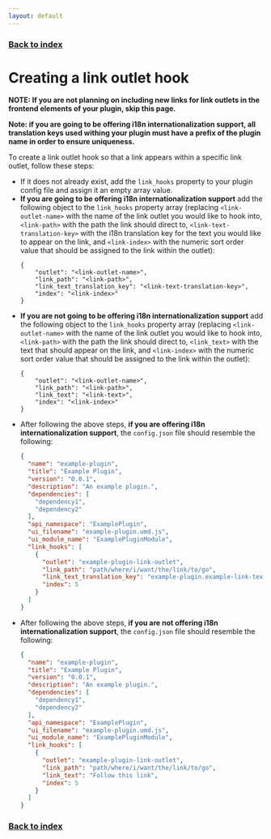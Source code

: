 ```yaml
---
layout: default
---
```


### [Back to index](./index.html)

# Creating a link outlet hook

**NOTE: If you are not planning on including new links for link outlets in the frontend elements of your plugin, skip this page.**

**Note: if you are going to be offering i18n internationalization support, all translation keys used withing your plugin must 
  have a prefix of the plugin name in order to ensure uniqueness.**

To create a link outlet hook so that a link appears within a specific link outlet, follow these steps:
- If it does not already exist, add the `link_hooks` property to your plugin config file and assign it an empty array value.
- **If you are going to be offering i18n internationalization support** add the following object to the `link_hooks` property 
  array (replacing `<link-outlet-name>` with the name of the link outlet you would like to hook into, `<link-path>` with 
  the path the link should direct to, `<link-text-translation-key>` with the i18n translation key for the text you would 
  like to appear on the link, and `<link-index>` with the numeric sort order value that should be assigned to the link within 
  the outlet):
  ```
  {
      "outlet": "<link-outlet-name>",
      "link_path": "<link-path>",
      "link_text_translation_key": "<link-text-translation-key>",
      "index": "<link-index>"
  }
  ```
- **If you are not going to be offering i18n internationalization support** add the following object to the `link_hooks` property 
  array (replacing `<link-outlet-name>` with the name of the link outlet you would like to hook into, `<link-path>` with 
  the path the link should direct to, `<link_text>` with the text that should appear on the link, and `<link-index>` with 
  the numeric sort order value that should be assigned to the link within the outlet):
  ```
  {
      "outlet": "<link-outlet-name>",
      "link_path": "<link-path>",
      "link_text": "<link-text>",
      "index": "<link-index>"
  }
  ```
- After following the above steps, **if you are offering i18n internationalization support**, the `config.json` file should 
  resemble the following:
    ```json
    {
      "name": "example-plugin",
      "title": "Example Plugin",
      "version": "0.0.1",
      "description": "An example plugin.",
      "dependencies": [
        "dependency1",
        "dependency2"
      ],
      "api_namespace": "ExamplePlugin",
      "ui_filename": "example-plugin.umd.js",
      "ui_module_name": "ExamplePluginModule",
      "link_hooks": [
        {
          "outlet": "example-plugin-link-outlet",
          "link_path": "path/where/i/want/the/link/to/go",
          "link_text_translation_key": "example-plugin.example-link-text",
          "index": 5
        }
      ]
    }
    ```
- After following the above steps, **if you are not offering i18n internationalization support**, the `config.json` file 
  should resemble the following:
    ```json
    {
      "name": "example-plugin",
      "title": "Example Plugin",
      "version": "0.0.1",
      "description": "An example plugin.",
      "dependencies": [
        "dependency1",
        "dependency2"
      ],
      "api_namespace": "ExamplePlugin",
      "ui_filename": "example-plugin.umd.js",
      "ui_module_name": "ExamplePluginModule",
      "link_hooks": [
        {
          "outlet": "example-plugin-link-outlet",
          "link_path": "path/where/i/want/the/link/to/go",
          "link_text": "Follow this link",
          "index": 5
        }
      ]
    }
    ```

### [Back to index](./index.html)
